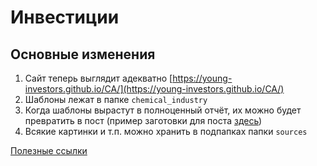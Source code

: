 # Инвестиции

## Основные изменения

1. Сайт теперь выглядит адекватно [https://young-investors.github.io/CA/](https://young-investors.github.io/CA/)
1. Шаблоны лежат в папке `chemical_industry` 
1. Когда шаблоны вырастут в полноценный отчёт, их можно будет превратить в пост (пример заготовки для поста [здесь](https://young-investors.github.io/CA/first-post/))
1. Всякие картинки и т.п. можно хранить в подпапках папки `sources`

[Полезные ссылки](_pages/links.md)

